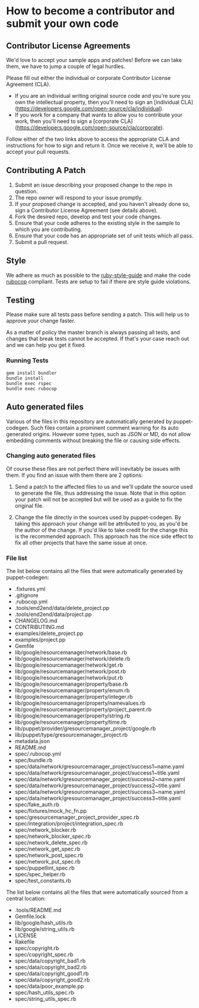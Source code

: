 # How to become a contributor and submit your own code

## Contributor License Agreements

We'd love to accept your sample apps and patches! Before we can take them, we
have to jump a couple of legal hurdles.

Please fill out either the individual or corporate Contributor License
Agreement (CLA).

  * If you are an individual writing original source code and you're sure you
    own the intellectual property, then you'll need to sign an [individual CLA]
    (https://developers.google.com/open-source/cla/individual).
  * If you work for a company that wants to allow you to contribute your work,
    then you'll need to sign a [corporate CLA]
    (https://developers.google.com/open-source/cla/corporate).

Follow either of the two links above to access the appropriate CLA and
instructions for how to sign and return it. Once we receive it, we'll
be able to accept your pull requests.

## Contributing A Patch

1. Submit an issue describing your proposed change to the repo in question.
1. The repo owner will respond to your issue promptly.
1. If your proposed change is accepted, and you haven't already done so, sign a
   Contributor License Agreement (see details above).
1. Fork the desired repo, develop and test your code changes.
1. Ensure that your code adheres to the existing style in the sample to which
   you are contributing.
1. Ensure that your code has an appropriate set of unit tests which all pass.
1. Submit a pull request.

## Style

We adhere as much as possible to the [ruby-style-guide][] and make the code
[rubocop][] compliant. Tests are setup to fail if there are style guide
violations.

## Testing

Please make sure all tests pass before sending a patch. This will help us to
approve your change faster.

As a matter of policy the master branch is always passing all tests, and changes
that break tests cannot be accepted. If that's your case reach out and we can
help you get it fixed.

### Running Tests

```
gem install bundler
bundle install
bundle exec rspec
bundle exec rubocop
```

## Auto generated files

Various of the files in this repository are automatically generated by
puppet-codegen. Such files contain a prominent comment warning for its
auto generated origins. However some types, such as JSON or MD, do not allow
embedding comments without breaking the file or causing side effects.

### Changing auto generated files

Of course these files are not perfect there will inevitably be issues with them.
If you find an issue with them there are 2 options:

1. Send a patch to the affected files to us and we'll update the source used to
   generate the file, thus addressing the issue. Note that in this option your
   patch will not be accepted but will be used as a guide to fix the original
   file.

2. Change the file directly in the sources used by puppet-codegen. By taking
   this approach your change will be attributed to you, as you'd be the author
   of the change. If you'd like to take credit for the change this is the
   recommended approach. This approach has the nice side effect to fix all other
   projects that have the same issue at once.

### File list

The list below contains all the files that were automatically generated by
puppet-codegen:

  * .fixtures.yml
  * .gitignore
  * .rubocop.yml
  * .tools/end2end/data/delete_project.pp
  * .tools/end2end/data/project.pp
  * CHANGELOG.md
  * CONTRIBUTING.md
  * examples/delete_project.pp
  * examples/project.pp
  * Gemfile
  * lib/google/resourcemanager/network/base.rb
  * lib/google/resourcemanager/network/delete.rb
  * lib/google/resourcemanager/network/get.rb
  * lib/google/resourcemanager/network/post.rb
  * lib/google/resourcemanager/network/put.rb
  * lib/google/resourcemanager/property/base.rb
  * lib/google/resourcemanager/property/enum.rb
  * lib/google/resourcemanager/property/integer.rb
  * lib/google/resourcemanager/property/namevalues.rb
  * lib/google/resourcemanager/property/project_parent.rb
  * lib/google/resourcemanager/property/string.rb
  * lib/google/resourcemanager/property/time.rb
  * lib/puppet/provider/gresourcemanager_project/google.rb
  * lib/puppet/type/gresourcemanager_project.rb
  * metadata.json
  * README.md
  * spec/.rubocop.yml
  * spec/bundle.rb
  * spec/data/network/gresourcemanager_project/success1~name.yaml
  * spec/data/network/gresourcemanager_project/success1~title.yaml
  * spec/data/network/gresourcemanager_project/success2~name.yaml
  * spec/data/network/gresourcemanager_project/success2~title.yaml
  * spec/data/network/gresourcemanager_project/success3~name.yaml
  * spec/data/network/gresourcemanager_project/success3~title.yaml
  * spec/fake_auth.rb
  * spec/fixtures/mock_hc_fn.pp
  * spec/gresourcemanager_project_provider_spec.rb
  * spec/integration/project/integration_spec.rb
  * spec/network_blocker.rb
  * spec/network_blocker_spec.rb
  * spec/network_delete_spec.rb
  * spec/network_get_spec.rb
  * spec/network_post_spec.rb
  * spec/network_put_spec.rb
  * spec/puppetlint_spec.rb
  * spec/spec_helper.rb
  * spec/test_constants.rb

The list below contains all the files that were automatically sourced from a
central location:

  * .tools/README.md
  * Gemfile.lock
  * lib/google/hash_utils.rb
  * lib/google/string_utils.rb
  * LICENSE
  * Rakefile
  * spec/copyright.rb
  * spec/copyright_spec.rb
  * spec/data/copyright_bad1.rb
  * spec/data/copyright_bad2.rb
  * spec/data/copyright_good1.rb
  * spec/data/copyright_good2.rb
  * spec/data/poor_example.pp
  * spec/hash_utils_spec.rb
  * spec/string_utils_spec.rb

[ruby-style-guide]: https://github.com/bbatsov/ruby-style-guide
[rubocop]: https://rubocop.readthedocs.io/en/latest/
